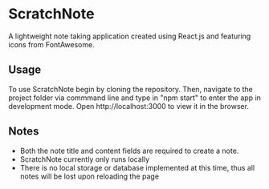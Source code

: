 # ScratchNote
A lightweight note taking application created using React.js and featuring
icons from FontAwesome.

## Usage
To use ScratchNote begin by cloning the repository. Then, navigate 
to the project folder via commmand line and type in "npm start" to enter
the app in development mode. Open http://localhost:3000 to view it in the
browser. 

## Notes
- Both the note title and content fields are required to create a note.
- ScratchNote currently only runs locally
- There is no local storage or database implemented at this time, thus
all notes will be lost upon reloading the page
